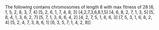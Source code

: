 The following contains chromosomes of length 8 with max fitness of 28
[6, 1, 5, 2, 8, 3, 7, 4]
[5, 2, 6, 1, 7, 4, 8, 3]
[4,2,7,3,6,8,1,5]
[4, 6, 8, 2, 7, 1, 3, 5]
[5, 8, 4, 1, 3, 6, 2, 7]
[5, 7, 1, 3, 8, 6, 4, 2]
[4, 2, 7, 5, 1, 8, 6, 3]
[7, 5, 3, 1, 6, 8, 2, 4]
[5, 2, 4, 7, 3, 8, 6, 1]
[6, 3, 5, 7, 1, 4, 2, 8]]
